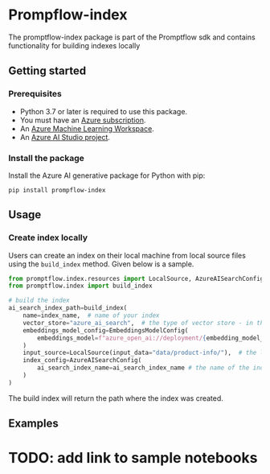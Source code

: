 # Prompflow-index

The promptflow-index package is part of the Promptflow sdk and contains functionality for building indexes locally

## Getting started

### Prerequisites

- Python 3.7 or later is required to use this package.
- You must have an [Azure subscription][azure_subscription].
- An [Azure Machine Learning Workspace][workspace].
- An [Azure AI Studio project][ai_project].

### Install the package

Install the Azure AI generative package for Python with pip:

```
pip install prompflow-index
```

## Usage

### Create index locally

Users can create an index on their local machine from local source files using the `build_index` method. Given below is a sample.

```python
from promptflow.index.resources import LocalSource, AzureAISearchConfig, EmbeddingsModelConfig
from promptflow.index import build_index

# build the index
ai_search_index_path=build_index(
    name=index_name,  # name of your index
    vector_store="azure_ai_search",  # the type of vector store - in this case it is Azure AI Search.
    embeddings_model_config=EmbeddingsModelConfig(
        embeddings_model=f"azure_open_ai://deployment/{embedding_model_deployment}/model/{embedding_model_name}"
    )
    input_source=LocalSource(input_data="data/product-info/"),  # the location of your file/folders
    index_config=AzureAISearchConfig(
        ai_search_index_name=ai_search_index_name # the name of the index store inside the azure ai search service
    )
)
```

The build index will return the path where the index was created.

## Examples

# TODO: add link to sample notebooks

<!-- LINKS -->

[ai_project]: https://aka.ms/azureaistudio
[azure_subscription]: https://azure.microsoft.com/free/
[workspace]: https://docs.microsoft.com/azure/machine-learning/concept-workspace
